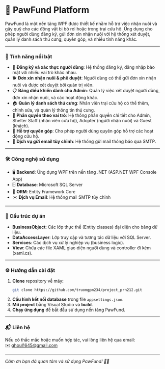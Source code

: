 # 🐾 PawFund Platform

PawFund là một nền tảng WPF được thiết kế nhằm hỗ trợ việc nhận nuôi và gây quỹ cho các động vật bị bỏ rơi hoặc trong trại cứu hộ. Ứng dụng cho phép người dùng đăng ký, gửi đơn xin nhận nuôi với hệ thống xét duyệt, quản lý danh sách thú cưng, quyên góp, và nhiều tính năng khác.

---

### 🌟 Tính năng nổi bật

- 🔐 **Đăng ký và xác thực người dùng**: Hệ thống đăng ký, đăng nhập bảo mật với nhiều vai trò khác nhau.
- 🐕 **Đơn xin nhận nuôi & phê duyệt**: Người dùng có thể gửi đơn xin nhận nuôi và được xét duyệt bởi quản trị viên.
- 📋 **Bảng điều khiển dành cho Admin**: Quản lý việc xét duyệt người dùng, đơn xin nhận nuôi, và các hoạt động khác.
- 🏠 **Quản lý danh sách thú cưng**: Nhân viên trại cứu hộ có thể thêm, chỉnh sửa, và quản lý thông tin thú cưng.
- 👥 **Phân quyền theo vai trò**: Hệ thống phân quyền chi tiết cho Admin, Shelter Staff (nhân viên cứu hộ), Adopter (người nhận nuôi) và Guest (khách).
- 💸 **Hỗ trợ quyên góp**: Cho phép người dùng quyên góp hỗ trợ các hoạt động cứu hộ.
- 📧 **Dịch vụ gửi email tùy chỉnh**: Hệ thống gửi mail thông báo qua SMTP.

---

### 🛠️ Công nghệ sử dụng

- 🖥️ **Backend**: Ứng dụng WPF trên nền tảng .NET (ASP.NET WPF Console App)
- 🗄️ **Database**: Microsoft SQL Server
- 🔗 **ORM**: Entity Framework Core
- ✉️ **Dịch vụ Email**: Hệ thống mail SMTP tùy chỉnh

---

### 📁 Cấu trúc dự án

- **BusinessObject**: Các lớp thực thể (Entity classes) đại diện cho bảng dữ liệu.
- **DataAccessLayer**: Lớp truy cập và tương tác dữ liệu với SQL Server.
- **Services**: Các dịch vụ xử lý nghiệp vụ (business logic).
- **View**: Chứa các file XAML giao diện người dùng và controller đi kèm (xaml.cs).

---

### ⚙️ Hướng dẫn cài đặt

1. **Clone** repository về máy:
    ```bash
    git clone https://github.com/truongpm234/project_prn212.git
    ```
2. **Cấu hình kết nối database** trong file `appsettings.json`.
3. **Mở project** bằng Visual Studio và **build**.
4. **Chạy ứng dụng** để bắt đầu sử dụng nền tảng PawFund.

---

### 📬 Liên hệ

Nếu có thắc mắc hoặc muốn hợp tác, vui lòng liên hệ qua email:  
✉️ ghoul1645@gmail.com

---


*Cảm ơn bạn đã quan tâm và sử dụng PawFund! 🐶🐱*
